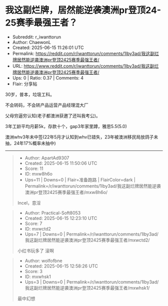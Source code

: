 # 我这副烂牌，居然能逆袭澳洲pr登顶24-25赛季最强王者？

- Subreddit: r_iwanttorun
- Author: ChaewonL
- Created: 2025-06-15 11:26:01 UTC
- Permalink: https://reddit.com/r/iwanttorun/comments/1lby3ad/我这副烂牌居然能逆袭澳洲pr登顶2425赛季最强王者/
- URL: https://www.reddit.com/r/iwanttorun/comments/1lby3ad/我这副烂牌居然能逆袭澳洲pr登顶2425赛季最强王者/
- Ups: 0 | Ratio: 0.37 | Comments: 4
- Flair: 分享帖


30岁，普本，垃圾工科。

不会转码，不会转产品运营产品经理混大厂

父母穷逼穷认知(老子都澳洲获邀了还叫我考公)。

3年工龄平均月薪5k，存款十个，gap3年家里蹲，雅思5.5(5.0)

澳洲whv3年未中签(22年5月才认知到whv已错失，23年被澳洲移民局放鸽子未抽，24年17%概率未抽中)


---

> - Author: ApartAd9307
> - Created: 2025-06-15 11:50:06 UTC
> - Score: 11
> - ID: mxw8h6o
> - Ups=11 | Downs=0 | Flair=准备跑路 | FlairColor=dark | Permalink=/r/iwanttorun/comments/1lby3ad/我这副烂牌居然能逆袭澳洲pr登顶2425赛季最强王者/mxw8h6o/
>
> Incel，意淫

> - Author: Practical-Soft8053
> - Created: 2025-06-15 12:23:10 UTC
> - Score: 7
> - ID: mxwctd2
> - Ups=7 | Downs=0 | Permalink=/r/iwanttorun/comments/1lby3ad/我这副烂牌居然能逆袭澳洲pr登顶2425赛季最强王者/mxwctd2/
>
> 小红书玩多了 滚啊

> - Author: wolfofbne
> - Created: 2025-06-15 12:58:26 UTC
> - Score: 3
> - ID: mxwhsk1
> - Ups=3 | Downs=0 | Permalink=/r/iwanttorun/comments/1lby3ad/我这副烂牌居然能逆袭澳洲pr登顶2425赛季最强王者/mxwhsk1/
>
> 最中幻想

